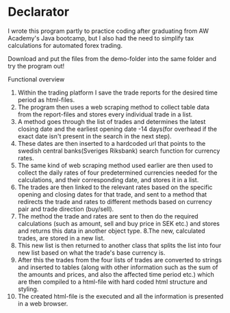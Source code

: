 # Declarator

I wrote this program partly to practice coding after graduating from AW Academy's Java bootcamp, 
but I also had the need to simplify tax calculations for automated forex trading.

Download and put the files from the demo-folder into the same folder and try the program out!

Functional overview

1. Within the trading platform I save the trade reports for the desired time period as html-files.
2. The program then uses a web scraping method to collect table data from the report-files and stores every individual trade in a list.
3. A method goes through the list of trades and determines the latest closing date and the earliest opening date -14 days(for overhead if the exact date isn't    present in the search in the next step). 
4. These dates are then inserted to a hardcoded url that points to the swedish central banks(Sveriges Riksbank) search function for currency rates.
5. The same kind of web scraping method used earlier are then used to collect the daily rates of four predetermined currencies needed for the calculations, and their corresponding date, and stores it in a list.
6. The trades are then linked to the relevant rates based on the specific opening and closing dates for that trade, and sent to a method that redirects the trade and rates to different methods based on currency pair and trade direction (buy/sell). 
7. The method the trade and rates are sent to then do the required calculations (such as amount, sell and buy price in SEK etc.) and stores and returns this data in another object type.
8.The new, calculated trades, are stored in a new list.
9. This new list is then returned to another class that splits the list into four new list based on what the trade's base currency is.
10. After this the trades from the four lists of trades are converted to strings and inserted to tables (along with other information such as the sum of the amounts and prices, and also the affected time period etc.) which are then compiled to a html-file with hard coded html structure and styling.
11. The created html-file is the executed and all the information is presented in a web browser.


